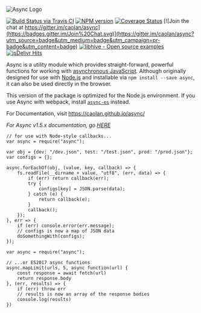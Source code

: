 ![Async Logo](https://raw.githubusercontent.com/caolan/async/master/logo/async-logo_readme.jpg)

[![Build Status via Travis CI](https://travis-ci.org/caolan/async.svg?branch=master)](https://travis-ci.org/caolan/async) [![NPM version](https://img.shields.io/npm/v/async.svg)](https://www.npmjs.com/package/async) [![Coverage Status](https://coveralls.io/repos/caolan/async/badge.svg?branch=master)](https://coveralls.io/r/caolan/async?branch=master) [![Join the chat at https://gitter.im/caolan/async](https://badges.gitter.im/Join%20Chat.svg)](https://gitter.im/caolan/async?utm_source=badge&utm_medium=badge&utm_campaign=pr-badge&utm_content=badge) [![libhive - Open source examples](https://www.libhive.com/providers/npm/packages/async/examples/badge.svg)](https://www.libhive.com/providers/npm/packages/async) [![jsDelivr Hits](https://data.jsdelivr.com/v1/package/npm/async/badge?style=rounded)](https://www.jsdelivr.com/package/npm/async)

Async is a utility module which provides straight-forward, powerful functions for working with [asynchronous JavaScript](http://caolan.github.io/async/global.html). Although originally designed for use with [Node.js](https://nodejs.org/) and installable via `npm install --save async`, it can also be used directly in the browser.

This version of the package is optimized for the Node.js environment. If you use Async with webpack, install [`async-es`](https://www.npmjs.com/package/async-es) instead.

For Documentation, visit <a href="https://caolan.github.io/async/" class="uri">https://caolan.github.io/async/</a>

*For Async v1.5.x documentation, go [HERE](https://github.com/caolan/async/blob/v1.5.2/README.md)*

    // for use with Node-style callbacks...
    var async = require("async");

    var obj = {dev: "/dev.json", test: "/test.json", prod: "/prod.json"};
    var configs = {};

    async.forEachOf(obj, (value, key, callback) => {
        fs.readFile(__dirname + value, "utf8", (err, data) => {
            if (err) return callback(err);
            try {
                configs[key] = JSON.parse(data);
            } catch (e) {
                return callback(e);
            }
            callback();
        });
    }, err => {
        if (err) console.error(err.message);
        // configs is now a map of JSON data
        doSomethingWith(configs);
    });

    var async = require("async");

    // ...or ES2017 async functions
    async.mapLimit(urls, 5, async function(url) {
        const response = await fetch(url)
        return response.body
    }, (err, results) => {
        if (err) throw err
        // results is now an array of the response bodies
        console.log(results)
    })
